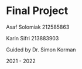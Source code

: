 # Final Project
 
Asaf Solomiak
212585863

Karin Sifri
213883903

Guided by Dr. Simon Korman

2021 - 2022
